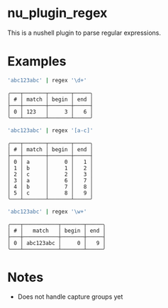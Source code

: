 # nu_plugin_regex

This is a nushell plugin to parse regular expressions.

# Examples

```bash
'abc123abc' | regex '\d+'
```
```console
╭───┬───────┬───────┬─────╮
│ # │ match │ begin │ end │
├───┼───────┼───────┼─────┤
│ 0 │ 123   │     3 │   6 │
╰───┴───────┴───────┴─────╯
```

```bash
'abc123abc' | regex '[a-c]'
```
```console
╭───┬───────┬───────┬─────╮
│ # │ match │ begin │ end │
├───┼───────┼───────┼─────┤
│ 0 │ a     │     0 │   1 │
│ 1 │ b     │     1 │   2 │
│ 2 │ c     │     2 │   3 │
│ 3 │ a     │     6 │   7 │
│ 4 │ b     │     7 │   8 │
│ 5 │ c     │     8 │   9 │
╰───┴───────┴───────┴─────╯
```
```bash
'abc123abc' | regex '\w+'
```
```
╭───┬───────────┬───────┬─────╮
│ # │   match   │ begin │ end │
├───┼───────────┼───────┼─────┤
│ 0 │ abc123abc │     0 │   9 │
╰───┴───────────┴───────┴─────╯
```

# Notes

- Does not handle capture groups yet